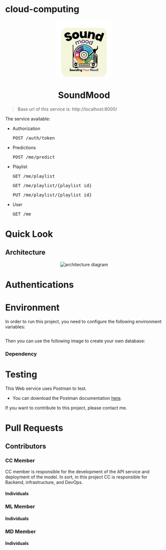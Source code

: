 # cloud-computing
<p align="center">
  <img src="assets/soundmood.png" alt="logo" height="180" />
</p>

<h1 align="center">SoundMood</h1>

<div align="center">

</div>

> Base url of this service is: http://localhost:8000/

The service available:

- Authorization
  <pre>POST /auth/token</pre>

- Predictions
  <pre>POST /me/predict</pre>

- Playlist
  <pre>GET /me/playlist</pre>
  <pre>GET /me/playlist/{playlist_id}</pre>
  <pre>PUT /me/playlist/{playlist_id}</pre>

- User
  <pre>GET /me</pre>

# Quick Look

## Architecture

<p align="center">
  <img src="assets/architecture.jpeg" alt="architecture diagram" />
</p>

# Authentications




# Environment

In order to run this project, you need to configure the following environment variables:

```bash


```

Then you can use the following image to create your own database:


### Dependency


# Testing

This Web service uses Postman to test.

- You can download the Postman documentation [here]().

If you want to contribute to this project, please contact me.

# Pull Requests


## Contributors

### CC Member 
CC member is responsible for the development of the API service and deployment of the model. In sort, in this project CC is responsible for Backend, infrastructure, and DevOps.
#### Individuals



### ML Member
#### Individuals

### MD Member
#### Individuals
